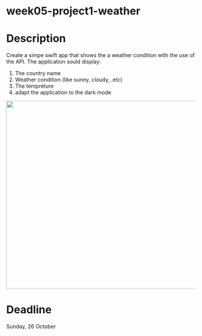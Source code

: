 # week05-project1-weather

# Description 
Create a simpe swift app that shows the a weather condition with the use of the API. The application sould display:
1. The country name 
2. Weather condition (like sunny, cloudy, .etc)
3. The tempreture
4. adapt the application to the dark mode


<img src="https://user-images.githubusercontent.com/44459664/138584574-c22c57d2-96cb-4550-9fcc-1020b3d03b22.png" width="860" height="500"/>  



# Deadline
Sunday, 26 October 

